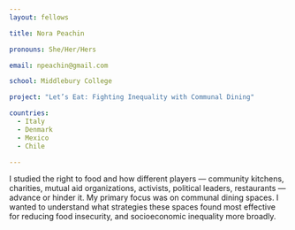 ```yaml
---
layout: fellows

title: Nora Peachin

pronouns: She/Her/Hers

email: npeachin@gmail.com

school: Middlebury College

project: "Let’s Eat: Fighting Inequality with Communal Dining"

countries:
  - Italy
  - Denmark
  - Mexico
  - Chile

---
```


I studied the right to food and how different players — community kitchens, charities, mutual aid organizations, activists, political leaders, restaurants — advance or hinder it. My primary focus was on communal dining spaces. I wanted to understand what strategies these spaces found most effective for reducing food insecurity, and socioeconomic inequality more broadly.
